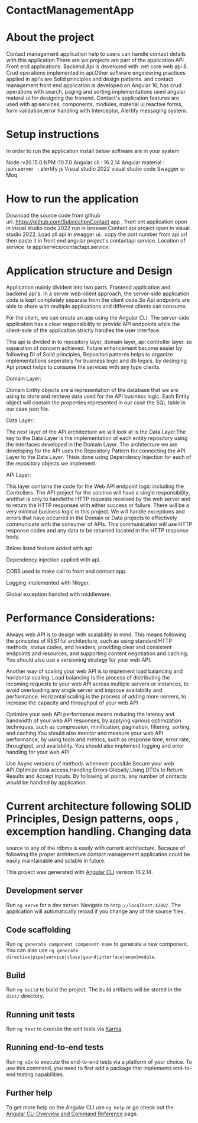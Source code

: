 # ContactManagementApp

About the project 
=========================
Contact management application help to users can handle contact details  with this application.There are wo projects are part of the application API , Front end applications. Backend Api is developed with .net core web api 8. Crud operations implemented in api.Other software engineering practices applied in api's are Solid principles and design patterns. and contact management front end application is developed on Angular 16,  has crud operations with search, paging and sorting implementations used angular materal ui for designing the fronend. Contact's application  features are used with apiservices, components, modules, material ui,reactive forms, form validation,error handling with Interceptor, Alertify messaging system.
 
Setup instructions
===========================

In order to run the application install below software are in your system

Node :v20.15.0
NPM :10.7.0
Angular cli : 16.2.14
Angular material : 
json.server   : 
alertify js 
Visual studio 2022
visual studio code
Swagger ui
Moq

How to run the application
============================

Downoad the source code from github url. https://github.com/SubeeshpnContact app , front ent application open in visual studio code 2022 run in broswer.Contact api project open in visual studio 2022. Load all api in swagger ui.  copy the port number from  api url  then paste it in front end angular project's contactapi  service. Location of service  is app/service/contactapi.service.


Application structure and Design
===============================

Application mainly divident into two parts. Frontend application and backend api's. In a server web-client approach, the server-side application code is kept completely separate from the client code.So Api endpoints are able to share with multiple applications and different clients can consume.

For the client, we can create an app using the Angular CLI. The server-side application has a clear responsibility to provide API endpoints while the client-side of the application strictly handles the user interface.

This api is divided in to repository layer, domain layer, api controller layer. so separation of concern achieved. Future enhancement become easier by following DI of Solid principles, Repositori patterns helps to organize implementations seperately for business logic and db logics. by desinging Api proect helps to consume the services with any type clients.

Domain Layer:

Domain Entity objects are a representation of the database that we are using to store and retrieve data used for the API business logic. Each Entity object will contain the properties represented in our case the SQL table in our case json file.
 
Data Layer:

The next layer of the API architecture we will look at is the Data Layer.The key to the Data Layer is the implementation of each entity repository using the interfaces developed in the Domain Layer. The architecture we are developing for the API uses the Repository Pattern for connecting the API Layer to the Data Layer. Thisis done using Dependency Injection for each of the repository objects we implement.

API Layer:

This layer contains the code for the Web API endpoint logic including the Controllers. The API project for the solution will have a single responsibility, andthat is only to handlethe HTTP requests received by the web server and to return the HTTP responses with either success or failure. There will be a very minimal business logic in this project. We will handle exceptions and errors that have occurred in the Domain or Data projects to effectively communicate with the consumer of APIs. This communication will use HTTP response codes and any data to be returned located in the HTTP response body.

Below listed feature added with api

Dependency injection applied with api. 

CORS used to make call to front end contact app. 

Logging implemented with Nloger. 

Global exception handled with middleware. 


Performance Considerations:
==============================
Always web API is to design with scalability in mind. This means following the principles of RESTful architecture, such as using standard HTTP methods, status codes, and headers, providing clear and consistent endpoints and resources, and supporting content negotiation and caching. You should also use a versioning strategy for your web API.

Another way of scaling your web API is to implement load balancing and horizontal scaling. Load balancing is the process of distributing the incoming requests to your web API across multiple servers or instances, to avoid overloading any single server and improve availability and performance. Horizontal scaling is the process of adding more servers, to increase the capacity and throughput of your web API

Optimize your web API performance means reducing the latency and bandwidth of your web API responses, by applying various optimization techniques, such as compression, minification, pagination, filtering, sorting, and caching.You should also monitor and measure your web API performance, by using tools and metrics, such as response time, error rate, throughput, and availability. You should also implement logging and error handling for your web API 

Use Async versions of methods whenever possible.Secure your web API,Optimize data access,Handling Errors Globally,Using DTOs to Return Results and Accept Inputs. By following all points, any number of contacts would be handled by application.

Current architecture following SOLID Principles, Design patterns, oops , excemption handling. Changing data 
==============================
source to any of the rdbms is easily with current architecture. Because of following the proper architecture contact management application could be easily maintainable and sclable in future.




























This project was generated with [Angular CLI](https://github.com/angular/angular-cli) version 16.2.14.

## Development server

Run `ng serve` for a dev server. Navigate to `http://localhost:4200/`. The application will automatically reload if you change any of the source files.

## Code scaffolding

Run `ng generate component component-name` to generate a new component. You can also use `ng generate directive|pipe|service|class|guard|interface|enum|module`.

## Build

Run `ng build` to build the project. The build artifacts will be stored in the `dist/` directory.

## Running unit tests

Run `ng test` to execute the unit tests via [Karma](https://karma-runner.github.io).

## Running end-to-end tests

Run `ng e2e` to execute the end-to-end tests via a platform of your choice. To use this command, you need to first add a package that implements end-to-end testing capabilities.

## Further help

To get more help on the Angular CLI use `ng help` or go check out the [Angular CLI Overview and Command Reference](https://angular.io/cli) page.
